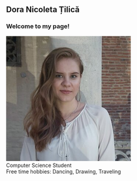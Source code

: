 
## Dora Nicoleta Țilică
### Welcome to my page!<br>
![Image of me](https://github.com/DoraNicole/dora.tilica.lab1/blob/gh-pages/rsz_118580943_2810962529182198_28051842302484591_o.jpg)<br>
Computer Science Student<br>
Free time hobbies: Dancing, Drawing, Traveling
